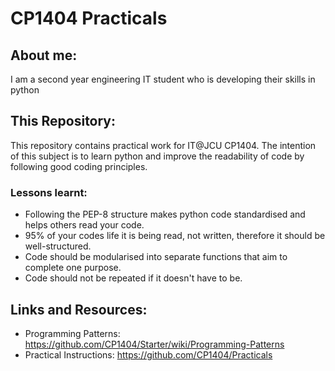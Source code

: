 # CP1404 Practicals

## About me:

I am a second year engineering IT student who is developing their skills in python

## This Repository:

This repository contains practical work for IT@JCU CP1404. The intention of this subject is to learn python and
improve the readability of code by following good coding principles.

### Lessons learnt:

- Following the PEP-8 structure makes python code standardised and helps others read your code.
- 95% of your codes life it is being read, not written, therefore it should be well-structured.
- Code should be modularised into separate functions that aim to complete one purpose.
- Code should not be repeated if it doesn't have to be.

## Links and Resources:

- Programming Patterns: https://github.com/CP1404/Starter/wiki/Programming-Patterns
- Practical Instructions: https://github.com/CP1404/Practicals
